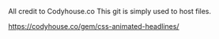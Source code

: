 All credit to Codyhouse.co 
This git is simply used to host files.

https://codyhouse.co/gem/css-animated-headlines/
